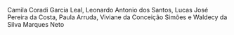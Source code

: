 Camila Coradi Garcia Leal,
Leonardo Antonio dos Santos,
Lucas José Pereira da Costa,
Paula Arruda,
Viviane da Conceição Simões e
Waldecy da Silva Marques Neto
